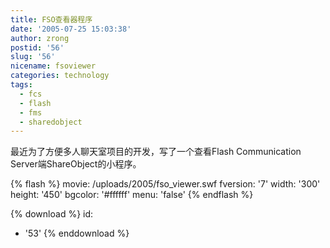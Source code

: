 ```yaml
---
title: FSO查看器程序
date: '2005-07-25 15:03:38'
author: zrong
postid: '56'
slug: '56'
nicename: fsoviewer
categories: technology
tags:
  - fcs
  - flash
  - fms
  - sharedobject
---
```


最近为了方便多人聊天室项目的开发，写了一个查看Flash Communication Server端ShareObject的小程序。

{% flash %}
movie: /uploads/2005/fso_viewer.swf
fversion: '7'
width: '300'
height: '450'
bgcolor: '#ffffff'
menu: 'false'
{% endflash %}

{% download %}
id:
  - '53'
{% enddownload %}

